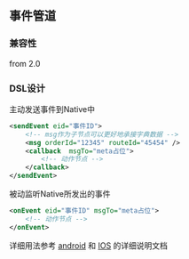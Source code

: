 ## 事件管道

### 兼容性

from 2.0

### DSL设计

主动发送事件到Native中

```xml
<sendEvent eid="事件ID">
    <!-- msg作为子节点可以更好地承接字典数据 -->
    <msg orderId="12345" routeId="45454" />
    <callback  msgTo="meta占位">
        <!-- 动作节点 -->
    </callback>
</sendEvent>
```

被动监听Native所发出的事件

```xml
<onEvent eid="事件ID" msgTo="meta占位">
    <!-- 动作节点 -->
</onEvent>
```

详细用法参考 [android](./event_android.md) 和 [IOS](./event_ios.md) 的详细说明文档